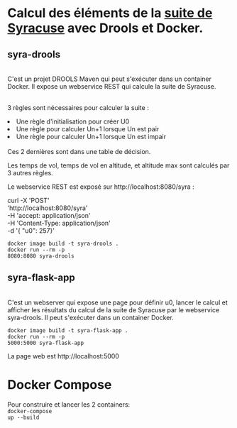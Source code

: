 # Calcul des éléments de la [suite de Syracuse](https://fr.wikipedia.org/wiki/Conjecture_de_Syracuse) avec Drools et Docker.

## syra-drools
<br>C'est un projet DROOLS Maven qui peut s'exécuter dans un container Docker. Il expose un webservice REST qui calcule la suite de Syracuse.

<br>3 règles sont nécessaires pour calculer la suite : 
<li>Une règle d'initialisation pour créer U0</li>
<li>Une règle pour calculer Un+1 lorsque Un est pair</li>
<li>Une règle pour calculer Un+1 lorsque Un est impair</li>
<br>Ces 2 dernières sont dans une table de décision.

Les temps de vol, temps de vol en altitude, et altitude max sont calculés par 3 autres règles.

Le webservice REST est exposé sur http://localhost:8080/syra :

curl -X 'POST' \
  'http://localhost:8080/syra' \
  -H 'accept: application/json' \
  -H 'Content-Type: application/json' \
  -d '{
  "u0": 257}'


<code>docker image build -t syra-drools .
<br>docker run --rm -p 8080:8080 syra-drools</code>

## syra-flask-app
<br>C'est un webserver qui expose une page pour définir u0, lancer le calcul et afficher les résultats du calcul de la suite de Syracuse par le webservice syra-drools. Il peut s'exécuter dans un container Docker.

<code>docker image build -t syra-flask-app .
<br>docker run --rm -p 5000:5000 syra-flask-app</code>

La page web est http://localhost:5000

# Docker Compose
Pour construire et lancer les 2 containers:
<br><code>docker-compose up --build</code>